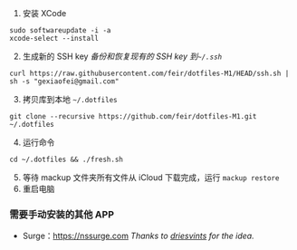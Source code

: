 1. 安装 XCode```sudo softwareupdate -i -axcode-select --install```2. 生成新的 SSH key*备份和恢复现有的 SSH key 到`~/.ssh`*```curl https://raw.githubusercontent.com/feir/dotfiles-M1/HEAD/ssh.sh | sh -s "gexiaofei@gmail.com"```3. 拷贝库到本地 `~/.dotfiles````git clone --recursive https://github.com/feir/dotfiles-M1.git ~/.dotfiles```4. 运行命令```cd ~/.dotfiles && ./fresh.sh```5. 等待 mackup 文件夹所有文件从 iCloud 下载完成，运行 `mackup restore`6. 重启电脑### 需要手动安装的其他 APP- Surge：https://nssurge.com*Thanks to [driesvints](https://github.com/driesvints/dotfiles) for the idea.*